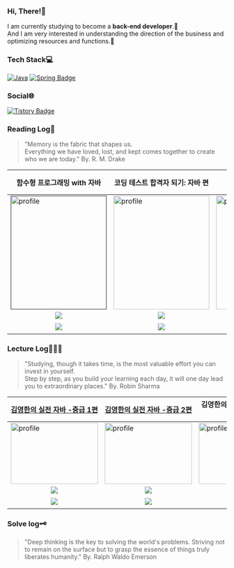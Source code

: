 ### **Hi, There!👋**
I am currently studying to become a **back-end developer**.🚀 </br>
And I am very interested in understanding the direction of the business and optimizing resources and functions.💜

### **Tech Stack**💻
[![Java](https://img.shields.io/badge/Java-%23ED8B00.svg?logo=openjdk&logoColor=white)]([#](https://www.java.com/))
[![Spring Badge](https://img.shields.io/badge/Spring-6DB33F?style=flat-square&logo=Spring&logoColor=white)](https://spring.io/)

### **Social🌐**
[![Tistory Badge](https://img.shields.io/badge/Tistory-Blog-orange?style=flat-square&logo=tistory&logoColor=white)](https://limdae94.tistory.com/)

### **Reading Log📖**
> "Memory is the fabric that shapes us. </br>
 Everything we have loved, lost, and kept comes together to create who we are today." By. R. M. Drake


| **함수형 프로그래밍 with 자바**                              | **코딩 테스트 합격자 되기: 자바 편**                         | **혼자 공부하는 네트워크**                                   | **이것이 취업을 위한 백엔드<br /> 개발이다 with 자바**       |
| ------------------------------------------------------------ | ------------------------------------------------------------ | ------------------------------------------------------------ | ------------------------------------------------------------ |
| <a href=""><img src="https://contents.kyobobook.co.kr/sih/fit-in/458x0/pdt/9791169212175.jpg" alt="profile" width="220" height="260"></a> | <img src="https://contents.kyobobook.co.kr/sih/fit-in/458x0/pdt/9791191905694.jpg" alt="profile" width="220" height="260"> | <img src="https://contents.kyobobook.co.kr/sih/fit-in/458x0/pdt/9791169212144.jpg" alt="profile" width="220" height="260"> | <img src="https://contents.kyobobook.co.kr/sih/fit-in/458x0/pdt/9791169211338.jpg" alt="profile" width="220" height="260"> |
| <div align="center">  <img src="https://img.shields.io/badge/Hanbit Media-벤 바이디히\|허귀영 옮김-ffffff?style=for-the-social&logo=bookstack&logoColor=green"/></div> | <div align="center">  <img src="https://img.shields.io/badge/Golden Rabbit-김희성\|박경록-ffffff?style=for-the-social&logo=bookstack&logoColor=green"/></div> | <div align="center">  <img src="https://img.shields.io/badge/Hanbit Media-강민철-ffffff?style=for-the-social&logo=bookstack&logoColor=green"/></div> | <div align="center">  <img src="https://img.shields.io/badge/Hanbit Media-이준형\|박상현-ffffff?style=for-the-social&logo=bookstack&logoColor=green"/></div> |
| <div align="center"><img src="https://img.shields.io/badge/2025.01-1-181717?style=for-the-social&logo=Snowflake&logoColor=white"/></div> | <div align="center"><img src="https://img.shields.io/badge/2025.01-2-181717?style=for-the-social&logo=Snowflake&logoColor=white"/></div> | <div align="center"><img src="https://img.shields.io/badge/2025.01-3-181717?style=for-the-social&logo=Snowflake&logoColor=white"/></div> | **진행 예정**                                                |


### **Lecture Log👩🏻‍💻**
> "Studying, though it takes time, is the most valuable effort you can invest in yourself. </br>
Step by step, as you build your learning each day, it will one day lead you to extraordinary places." By. Robin Sharma

| [**김영한의 실전 자바 -중급 1편**](https://limdae94.tistory.com/category/%EC%9E%90%EB%B0%94/%EA%B9%80%EC%98%81%ED%95%9C%EC%9D%98%20%EC%8B%A4%EC%A0%84%20%EC%9E%90%EB%B0%94%20-%20%EC%A4%91%EA%B8%891%2C%202) | [**김영한의 실전 자바 -중급 2편**](https://limdae94.tistory.com/category/%EC%9E%90%EB%B0%94/%EA%B9%80%EC%98%81%ED%95%9C%EC%9D%98%20%EC%8B%A4%EC%A0%84%20%EC%9E%90%EB%B0%94%20-%20%EC%A4%91%EA%B8%891%2C%202) | **김영한의 실전 자바 - 고급 1편**                            | **김영한의 실전 자바 - 고급 2편**                            |
| ------------------------------------------------------------ | ------------------------------------------------------------ | ------------------------------------------------------------ | ------------------------------------------------------------ |
| <a href="https://limdae94.tistory.com/category/%EC%9E%90%EB%B0%94/%EA%B9%80%EC%98%81%ED%95%9C%EC%9D%98%20%EC%8B%A4%EC%A0%84%20%EC%9E%90%EB%B0%94%20-%20%EC%A4%91%EA%B8%891%2C%202"><img src="https://cdn.inflearn.com/public/files/posts/54f2e85f-6c7e-454d-9b1f-9444ee82e42a/333308-eng.png" alt="profile" width="200" height="140"></a> | <a href="https://limdae94.tistory.com/category/%EC%9E%90%EB%B0%94/%EA%B9%80%EC%98%81%ED%95%9C%EC%9D%98%20%EC%8B%A4%EC%A0%84%20%EC%9E%90%EB%B0%94%20-%20%EC%A4%91%EA%B8%891%2C%202"><img src="https://cdn.inflearn.com/public/files/posts/8efe335d-9b9b-4e1b-8be5-67e4c6be5563/333482-eng.png" alt="profile" width="200" height="140"></a> | <a href="https://github.com/cutegyuseok"><img src="https://cdn.inflearn.com/public/files/posts/7a031112-8d58-4b64-b82e-bbb87decc1fb/334352.png" alt="profile" width="200" height="140"></a> | <a href="https://github.com/cutegyuseok"><img src="https://cdn.inflearn.com/public/files/posts/739ebdf5-1026-4607-afc1-d246b5dd1ccb/334977-eng.png" alt="profile" width="200" height="140"></a> |
| <div align="center">  <img src="https://img.shields.io/badge/Inflearn-김영한-ffffff?style=for-the-social&logo=Thymeleaf&logoColor=green"/></div> | <div align="center">  <img src="https://img.shields.io/badge/Inflearn-김영한-ffffff?style=for-the-social&logo=Thymeleaf&logoColor=green"/></div> | <div align="center">  <img src="https://img.shields.io/badge/Inflearn-김영한-ffffff?style=for-the-social&logo=Thymeleaf&logoColor=green"/></div> | <div align="center">  <img src="https://img.shields.io/badge/Inflearn-김영한-ffffff?style=for-the-social&logo=Thymeleaf&logoColor=green"/></div> |
| <div align="center"><img src="https://img.shields.io/badge/2025.01-1-181717?style=for-the-social&logo=Snowflake&logoColor=white"/></div> | <div align="center"><img src="https://img.shields.io/badge/2025.01-2-181717?style=for-the-social&logo=Snowflake&logoColor=white"/></div> | <div align="center"><img src="https://img.shields.io/badge/2025.01-3-181717?style=for-the-social&logo=Snowflake&logoColor=white"/></div> | **진행 예정**                                                |

### **Solve log🗝️**
> "Deep thinking is the key to solving the world's problems. 
Striving not to remain on the surface but to grasp the essence of things truly liberates humanity." By. Ralph Waldo Emerson

